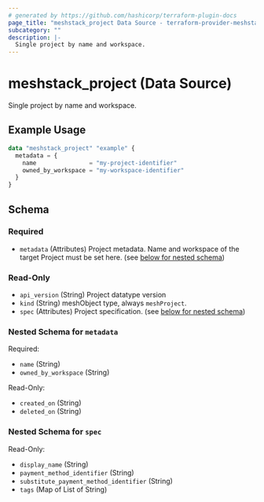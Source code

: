 ```yaml
---
# generated by https://github.com/hashicorp/terraform-plugin-docs
page_title: "meshstack_project Data Source - terraform-provider-meshstack"
subcategory: ""
description: |-
  Single project by name and workspace.
---
```


# meshstack_project (Data Source)

Single project by name and workspace.

## Example Usage

```terraform
data "meshstack_project" "example" {
  metadata = {
    name               = "my-project-identifier"
    owned_by_workspace = "my-workspace-identifier"
  }
}
```

<!-- schema generated by tfplugindocs -->
## Schema

### Required

- `metadata` (Attributes) Project metadata. Name and workspace of the target Project must be set here. (see [below for nested schema](#nestedatt--metadata))

### Read-Only

- `api_version` (String) Project datatype version
- `kind` (String) meshObject type, always `meshProject`.
- `spec` (Attributes) Project specification. (see [below for nested schema](#nestedatt--spec))

<a id="nestedatt--metadata"></a>
### Nested Schema for `metadata`

Required:

- `name` (String)
- `owned_by_workspace` (String)

Read-Only:

- `created_on` (String)
- `deleted_on` (String)


<a id="nestedatt--spec"></a>
### Nested Schema for `spec`

Read-Only:

- `display_name` (String)
- `payment_method_identifier` (String)
- `substitute_payment_method_identifier` (String)
- `tags` (Map of List of String)
